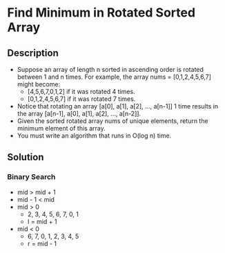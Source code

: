 # Find Minimum in Rotated Sorted Array

## Description

* Suppose an array of length n sorted in ascending order is rotated between 1 and n times. For example, the array nums = [0,1,2,4,5,6,7] might become:
  * [4,5,6,7,0,1,2] if it was rotated 4 times.
  * [0,1,2,4,5,6,7] if it was rotated 7 times.
* Notice that rotating an array [a[0], a[1], a[2], ..., a[n-1]] 1 time results in the array [a[n-1], a[0], a[1], a[2], ..., a[n-2]].
* Given the sorted rotated array nums of unique elements, return the minimum element of this array.
* You must write an algorithm that runs in O(log n) time.

## Solution

### Binary Search

* mid > mid + 1
* mid - 1 < mid
* mid > 0
  * 2, 3, 4, 5, 6, 7, 0, 1
  * l = mid + 1
* mid < 0
  * 6, 7, 0, 1, 2, 3, 4, 5
  * r = mid - 1
  
